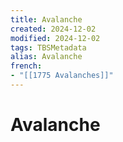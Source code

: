 ```yaml
---
title: Avalanche
created: 2024-12-02
modified: 2024-12-02
tags: TBSMetadata
alias: Avalanche
french:
- "[[1775 Avalanches]]"
---
```

# Avalanche

